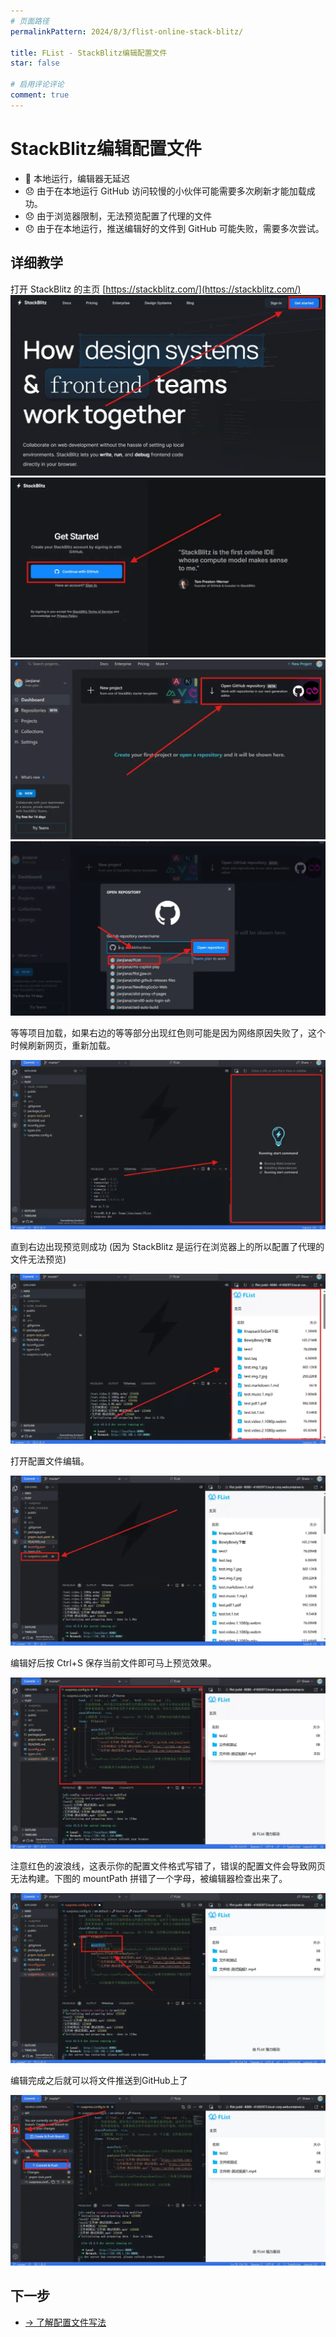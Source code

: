 ```yaml
---
# 页面路径
permalinkPattern: 2024/8/3/flist-online-stack-blitz/

title: FList - StackBlitz编辑配置文件
star: false

# 启用评论评论
comment: true
---
```


# StackBlitz编辑配置文件
- 🎉 本地运行，编辑器无延迟
- 😞 由于在本地运行 GitHub 访问较慢的小伙伴可能需要多次刷新才能加载成功。
- 😞 由于浏览器限制，无法预览配置了代理的文件
- 😞 由于在本地运行，推送编辑好的文件到 GitHub 可能失败，需要多次尝试。

## 详细教学

打开 StackBlitz 的主页 [https://stackblitz.com/](https://stackblitz.com/)
![alt text](./imgs/blitz-image.webp)
![alt text](./imgs/blitz-image-1.webp)
![alt text](./imgs/blitz-image-2.webp)
![alt text](./imgs/blitz-image-3.webp)

等等项目加载，如果右边的等等部分出现红色则可能是因为网络原因失败了，这个时候刷新网页，重新加载。

![alt text](./imgs/blitz-image-4.webp)

直到右边出现预览则成功 (因为 StackBlitz 是运行在浏览器上的所以配置了代理的文件无法预览)

![alt text](./imgs/blitz-image-5.webp)

打开配置文件编辑。

![alt text](./imgs/blitz-image-6.webp)

编辑好后按 Ctrl+S 保存当前文件即可马上预览效果。

![alt text](./imgs/blitz-image-7.webp)

注意红色的波浪线，这表示你的配置文件格式写错了，错误的配置文件会导致网页无法构建。下图的 mountPath 拼错了一个字母，被编辑器检查出来了。

![alt text](./imgs/blitz-image-8.webp)

编辑完成之后就可以将文件推送到GitHub上了

![alt text](./imgs/blitz-image-9.webp)

## 下一步
- [-> 了解配置文件写法](../5-了解配置文件的写法.md)